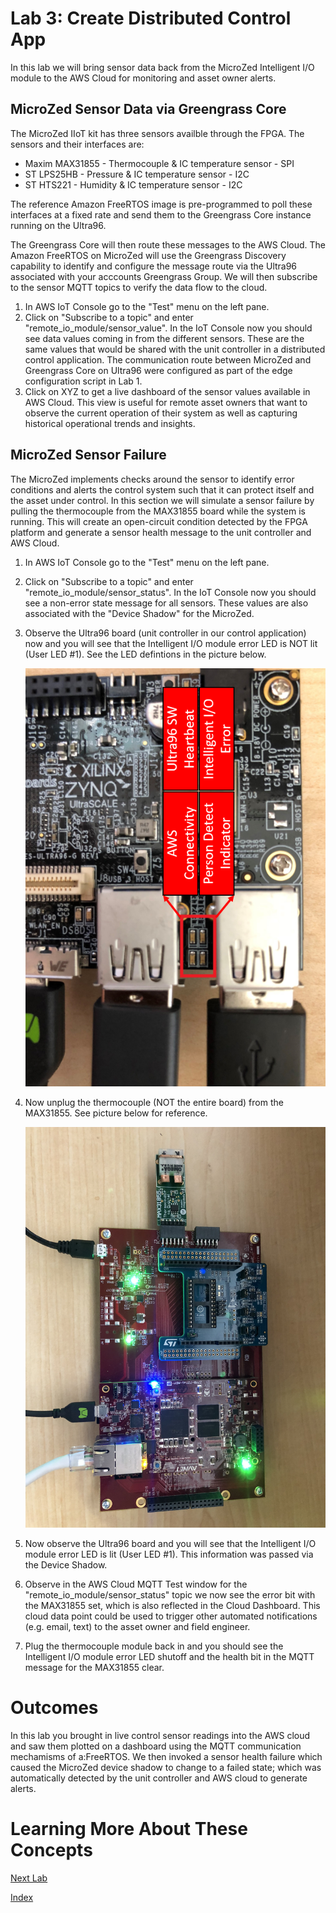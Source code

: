 # Lab 3: Create Distributed Control App

In this lab we will bring sensor data back from the MicroZed Intelligent I/O module to the AWS Cloud for monitoring and asset owner alerts.

## MicroZed Sensor Data via Greengrass Core

The MicroZed IIoT kit has three sensors availble through the FPGA. The sensors and their interfaces are:

  * Maxim MAX31855 - Thermocouple & IC temperature sensor - SPI
  * ST LPS25HB - Pressure & IC temperature sensor - I2C
  * ST HTS221 - Humidity & IC temperature sensor - I2C

The reference Amazon FreeRTOS image is pre-programmed to poll these interfaces at a fixed rate and send them to the Greengrass Core instance running on the Ultra96.

The Greengrass Core will then route these messages to the AWS Cloud.  The Amazon FreeRTOS on MicroZed will use the Greengrass Discovery capability to identify and configure the message route via the Ultra96 associated with your acccounts Greengrass Group.  We will then subscribe to the sensor MQTT topics to verify the data flow to the cloud.

1. In AWS IoT Console go to the "Test" menu on the left pane.
2. Click on "Subscribe to a topic" and enter "remote_io_module/sensor_value".  In the IoT Console now you should see data values coming in from the different sensors.  These are the same values that would be shared with the unit controller in a distributed control application.  The communication route between MicroZed and Greengrass Core on Ultra96 were configured as part of the edge configuration script in Lab 1.
3. Click on XYZ to get a live dashboard of the sensor values available in AWS Cloud.  This view is useful for remote asset owners that want to observe the current operation of their system as well as capturing historical operational trends and insights.

## MicroZed Sensor Failure
The MicroZed implements checks around the sensor to identify error conditions and alerts the control system such that it can protect itself and the asset under control.  In this section we will simulate a sensor failure by pulling the thermocouple from the MAX31855 board while the system is running.  This will create an open-circuit condition detected by the FPGA platform and generate a sensor health message to the unit controller and AWS Cloud.

1. In AWS IoT Console go to the "Test" menu on the left pane.

2. Click on "Subscribe to a topic" and enter "remote_io_module/sensor_status".  In the IoT Console now you should see a non-error state message for all sensors.  These values are also associated with the "Device Shadow" for the MicroZed.

3. Observe the Ultra96 board (unit controller in our control application) now and you will see that the Intelligent I/O module error LED is NOT lit (User LED #1).  See the LED defintions in the picture below.

   ![alt text](images/Ultra96_LED_Configuration.PNG "Ultra96 LED Defintions")

4. Now unplug the thermocouple (NOT the entire board) from the MAX31855.  See picture below for reference.

   ![alt text](images/MicroZed_MAX31855_Thermocouple_Removed.jpg "MAX31855 Thermocouple Removed")

5. Now observe the Ultra96 board and you will see that the Intelligent I/O module error LED is lit (User LED #1).  This information was passed via the Device Shadow.

6. Observe in the AWS Cloud MQTT Test window for the "remote_io_module/sensor_status" topic we now see the error bit with the MAX31855 set, which is also reflected in the Cloud Dashboard.  This cloud data point could be used to trigger other automated notifications (e.g. email, text) to the asset owner and field engineer.

7. Plug the thermocouple module back in and you should see the Intelligent I/O module error LED shutoff and the health bit in the MQTT message for the MAX31855 clear.

# Outcomes
In this lab you brought in live control sensor readings into the AWS cloud and saw them plotted on a dashboard using the MQTT communication mechamisms of a:FreeRTOS.  We then invoked a sensor health failure which caused the MicroZed device shadow to change to a failed state; which was automatically detected by the unit controller and AWS cloud to generate alerts.

# Learning More About These Concepts

[Next Lab](./Lab4.md)

[Index](./README.md)

